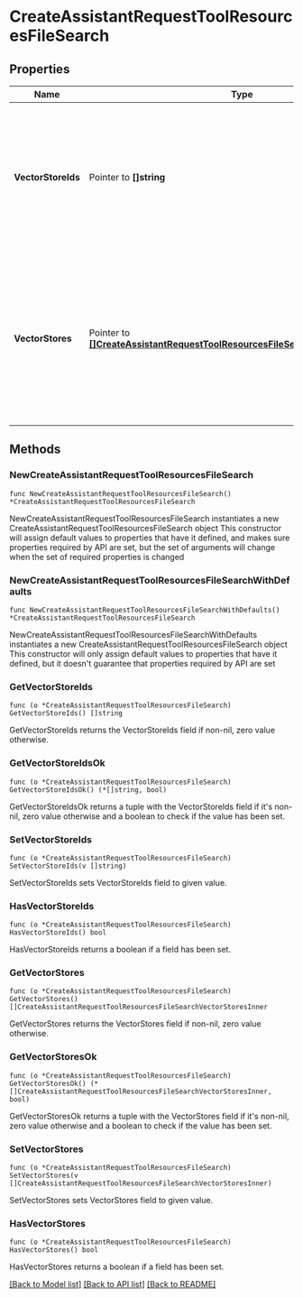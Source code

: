 # CreateAssistantRequestToolResourcesFileSearch

## Properties

Name | Type | Description | Notes
------------ | ------------- | ------------- | -------------
**VectorStoreIds** | Pointer to **[]string** | The [vector store](/docs/api-reference/vector-stores/object) attached to this assistant. There can be a maximum of 1 vector store attached to the assistant.  | [optional] 
**VectorStores** | Pointer to [**[]CreateAssistantRequestToolResourcesFileSearchVectorStoresInner**](CreateAssistantRequestToolResourcesFileSearchVectorStoresInner.md) | A helper to create a [vector store](/docs/api-reference/vector-stores/object) with file_ids and attach it to this assistant. There can be a maximum of 1 vector store attached to the assistant.  | [optional] 

## Methods

### NewCreateAssistantRequestToolResourcesFileSearch

`func NewCreateAssistantRequestToolResourcesFileSearch() *CreateAssistantRequestToolResourcesFileSearch`

NewCreateAssistantRequestToolResourcesFileSearch instantiates a new CreateAssistantRequestToolResourcesFileSearch object
This constructor will assign default values to properties that have it defined,
and makes sure properties required by API are set, but the set of arguments
will change when the set of required properties is changed

### NewCreateAssistantRequestToolResourcesFileSearchWithDefaults

`func NewCreateAssistantRequestToolResourcesFileSearchWithDefaults() *CreateAssistantRequestToolResourcesFileSearch`

NewCreateAssistantRequestToolResourcesFileSearchWithDefaults instantiates a new CreateAssistantRequestToolResourcesFileSearch object
This constructor will only assign default values to properties that have it defined,
but it doesn't guarantee that properties required by API are set

### GetVectorStoreIds

`func (o *CreateAssistantRequestToolResourcesFileSearch) GetVectorStoreIds() []string`

GetVectorStoreIds returns the VectorStoreIds field if non-nil, zero value otherwise.

### GetVectorStoreIdsOk

`func (o *CreateAssistantRequestToolResourcesFileSearch) GetVectorStoreIdsOk() (*[]string, bool)`

GetVectorStoreIdsOk returns a tuple with the VectorStoreIds field if it's non-nil, zero value otherwise
and a boolean to check if the value has been set.

### SetVectorStoreIds

`func (o *CreateAssistantRequestToolResourcesFileSearch) SetVectorStoreIds(v []string)`

SetVectorStoreIds sets VectorStoreIds field to given value.

### HasVectorStoreIds

`func (o *CreateAssistantRequestToolResourcesFileSearch) HasVectorStoreIds() bool`

HasVectorStoreIds returns a boolean if a field has been set.

### GetVectorStores

`func (o *CreateAssistantRequestToolResourcesFileSearch) GetVectorStores() []CreateAssistantRequestToolResourcesFileSearchVectorStoresInner`

GetVectorStores returns the VectorStores field if non-nil, zero value otherwise.

### GetVectorStoresOk

`func (o *CreateAssistantRequestToolResourcesFileSearch) GetVectorStoresOk() (*[]CreateAssistantRequestToolResourcesFileSearchVectorStoresInner, bool)`

GetVectorStoresOk returns a tuple with the VectorStores field if it's non-nil, zero value otherwise
and a boolean to check if the value has been set.

### SetVectorStores

`func (o *CreateAssistantRequestToolResourcesFileSearch) SetVectorStores(v []CreateAssistantRequestToolResourcesFileSearchVectorStoresInner)`

SetVectorStores sets VectorStores field to given value.

### HasVectorStores

`func (o *CreateAssistantRequestToolResourcesFileSearch) HasVectorStores() bool`

HasVectorStores returns a boolean if a field has been set.


[[Back to Model list]](../README.md#documentation-for-models) [[Back to API list]](../README.md#documentation-for-api-endpoints) [[Back to README]](../README.md)


